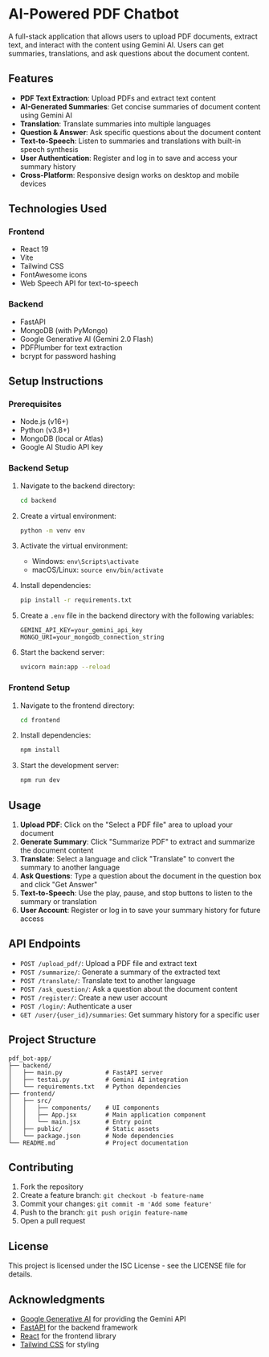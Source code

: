 # AI-Powered PDF Chatbot

A full-stack application that allows users to upload PDF documents, extract text, and interact with the content using Gemini AI. Users can get summaries, translations, and ask questions about the document content.

## Features

- **PDF Text Extraction**: Upload PDFs and extract text content
- **AI-Generated Summaries**: Get concise summaries of document content using Gemini AI
- **Translation**: Translate summaries into multiple languages
- **Question & Answer**: Ask specific questions about the document content
- **Text-to-Speech**: Listen to summaries and translations with built-in speech synthesis
- **User Authentication**: Register and log in to save and access your summary history
- **Cross-Platform**: Responsive design works on desktop and mobile devices

## Technologies Used

### Frontend
- React 19
- Vite
- Tailwind CSS
- FontAwesome icons
- Web Speech API for text-to-speech

### Backend
- FastAPI
- MongoDB (with PyMongo)
- Google Generative AI (Gemini 2.0 Flash)
- PDFPlumber for text extraction
- bcrypt for password hashing

## Setup Instructions

### Prerequisites
- Node.js (v16+)
- Python (v3.8+)
- MongoDB (local or Atlas)
- Google AI Studio API key

### Backend Setup

1. Navigate to the backend directory:
   ```bash
   cd backend
   ```

2. Create a virtual environment:
   ```bash
   python -m venv env
   ```

3. Activate the virtual environment:
   - Windows: `env\Scripts\activate`
   - macOS/Linux: `source env/bin/activate`

4. Install dependencies:
   ```bash
   pip install -r requirements.txt
   ```

5. Create a `.env` file in the backend directory with the following variables:
   ```
   GEMINI_API_KEY=your_gemini_api_key
   MONGO_URI=your_mongodb_connection_string
   ```

6. Start the backend server:
   ```bash
   uvicorn main:app --reload
   ```

### Frontend Setup

1. Navigate to the frontend directory:
   ```bash
   cd frontend
   ```

2. Install dependencies:
   ```bash
   npm install
   ```

3. Start the development server:
   ```bash
   npm run dev
   ```

## Usage

1. **Upload PDF**: Click on the "Select a PDF file" area to upload your document
2. **Generate Summary**: Click "Summarize PDF" to extract and summarize the document content
3. **Translate**: Select a language and click "Translate" to convert the summary to another language
4. **Ask Questions**: Type a question about the document in the question box and click "Get Answer"
5. **Text-to-Speech**: Use the play, pause, and stop buttons to listen to the summary or translation
6. **User Account**: Register or log in to save your summary history for future access

## API Endpoints

- `POST /upload_pdf/`: Upload a PDF file and extract text
- `POST /summarize/`: Generate a summary of the extracted text
- `POST /translate/`: Translate text to another language
- `POST /ask_question/`: Ask a question about the document content
- `POST /register/`: Create a new user account
- `POST /login/`: Authenticate a user
- `GET /user/{user_id}/summaries`: Get summary history for a specific user

## Project Structure

```
pdf_bot-app/
├── backend/
│   ├── main.py            # FastAPI server
│   ├── testai.py          # Gemini AI integration
│   └── requirements.txt   # Python dependencies
├── frontend/
│   ├── src/
│   │   ├── components/    # UI components
│   │   ├── App.jsx        # Main application component
│   │   └── main.jsx       # Entry point
│   ├── public/            # Static assets
│   └── package.json       # Node dependencies
└── README.md              # Project documentation
```

## Contributing

1. Fork the repository
2. Create a feature branch: `git checkout -b feature-name`
3. Commit your changes: `git commit -m 'Add some feature'`
4. Push to the branch: `git push origin feature-name`
5. Open a pull request

## License

This project is licensed under the ISC License - see the LICENSE file for details.

## Acknowledgments

- [Google Generative AI](https://ai.google.dev/) for providing the Gemini API
- [FastAPI](https://fastapi.tiangolo.com/) for the backend framework
- [React](https://react.dev/) for the frontend library
- [Tailwind CSS](https://tailwindcss.com/) for styling